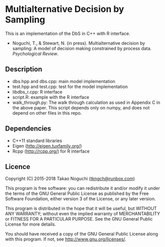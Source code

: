 # Multialternative Decision by Sampling

This is an implementation of the DbS in C++ with R interface.

- Noguchi, T., & Stewart, N. (in press). Multialternative decision by sampling:
  A model of decision making constrained by process data. *Psychological Review*.

## Description

- dbs.hpp and dbs.cpp: main model implementation
- test.hpp and test.cpp: test for the model implementation
- libdbs_r.cpp: R interface
- script.R: example with the R interface
- walk\_through.py: The walk through calculation as used in Appendix C in the above paper. This script depends only on numpy, and does not depend on other files in this repo.

## Dependencies

- C++11 standard libraries
- Eigen (http://eigen.tuxfamily.org/)
- Rcpp (http://rcpp.org/) for R interface


## Licence

Copyright (C) 2015-2018 Takao Noguchi (tkngch@runbox.com)

This program is free software: you can redistribute it and/or modify it under
the terms of the GNU General Public License as published by the Free Software
Foundation, either version 3 of the License, or any later version.

This program is distributed in the hope that it will be useful, but WITHOUT
ANY WARRANTY; without even the implied warranty of MERCHANTABILITY or FITNESS
FOR A PARTICULAR PURPOSE.  See the GNU General Public License for more
details.

You should have received a copy of the GNU General Public License along with
this program.  If not, see <http://www.gnu.org/licenses/>.
